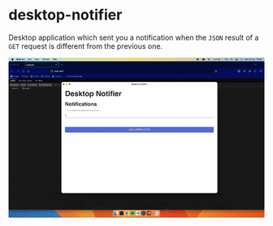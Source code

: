 # desktop-notifier

Desktop application which sent you a notification when the `JSON` result of a `GET` request is different from the previous one.

![Alt Text](https://raw.githubusercontent.com/maxgfr/desktop-notifier/main/.github/main.gif)
